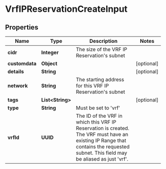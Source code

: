 

# VrfIPReservationCreateInput


## Properties

| Name | Type | Description | Notes |
|------------ | ------------- | ------------- | -------------|
|**cidr** | **Integer** | The size of the VRF IP Reservation&#39;s subnet |  |
|**customdata** | **Object** |  |  [optional] |
|**details** | **String** |  |  [optional] |
|**network** | **String** | The starting address for this VRF IP Reservation&#39;s subnet |  |
|**tags** | **List&lt;String&gt;** |  |  [optional] |
|**type** | **String** | Must be set to &#39;vrf&#39; |  |
|**vrfId** | **UUID** | The ID of the VRF in which this VRF IP Reservation is created. The VRF must have an existing IP Range that contains the requested subnet. This field may be aliased as just &#39;vrf&#39;. |  |



